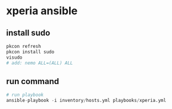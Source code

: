 # xperia ansible

## install sudo

```py
pkcon refresh
pkcon install sudo
visudo
# add: nemo ALL=(ALL) ALL
```

## run command

```py
# run playbook
ansible-playbook -i inventory/hosts.yml playbooks/xperia.yml
```
